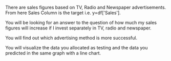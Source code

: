 There are sales figures based on TV, Radio and Newspaper advertisements.
From here Sales Column is the target i.e. y=df['Sales'].

You will be looking for an answer to the question of how much my sales figures will increase if I invest separately in TV, radio and newspaper.

You will find out which advertising method is more successful.

You will visualize the data you allocated as testing and the data you predicted in the same graph with a line chart.
